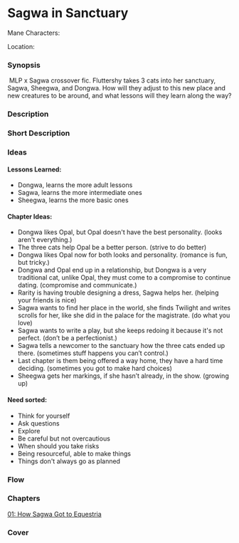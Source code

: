 # Sagwa in Sanctuary

Mane Characters: 

Location: 

### Synopsis

 MLP x Sagwa crossover fic. Fluttershy takes 3 cats into her sanctuary, Sagwa, Sheegwa, and Dongwa. How will they adjust to this new place and new creatures to be around, and what lessons will they learn along the way?

### Description


### Short Description


### Ideas

#### Lessons Learned:
 - Dongwa, learns the more adult lessons
 - Sagwa, learns the more intermediate ones
 - Sheegwa, learns the more basic ones

#### Chapter Ideas:

* Dongwa likes Opal, but Opal doesn't have the best personality. (looks aren't everything.)
* The three cats help Opal be a better person. (strive to do better)
* Dongwa likes Opal now for both looks and personality. (romance is fun, but tricky.)
* Dongwa and Opal end up in a relationship, but Dongwa is a very traditional cat, unlike Opal, they must come to a compromise to continue dating. (compromise and communicate.)
* Rarity is having trouble designing a dress, Sagwa helps her. (helping your friends is nice)
* Sagwa wants to find her place in the world, she finds Twilight and writes scrolls for her, like she did in the palace for the magistrate. (do what you love)
* Sagwa wants to write a play, but she keeps redoing it because it's not perfect. (don’t be a perfectionist.)
* Sagwa tells a newcomer to the sanctuary how the three cats ended up there. (sometimes stuff happens you can’t control.)
* Last chapter is them being offered a way home, they have a hard time deciding. (sometimes you got to make hard choices)
* Sheegwa gets her markings, if she hasn’t already, in the show. (growing up)

#### Need sorted:
* Think for yourself
* Ask questions
* Explore
* Be careful but not overcautious
* When should you take risks
* Being resourceful, able to make things
* Things don't always go as planned

### Flow


### Chapters

[01: How Sagwa Got to Equestria](./01.md)

### Cover

